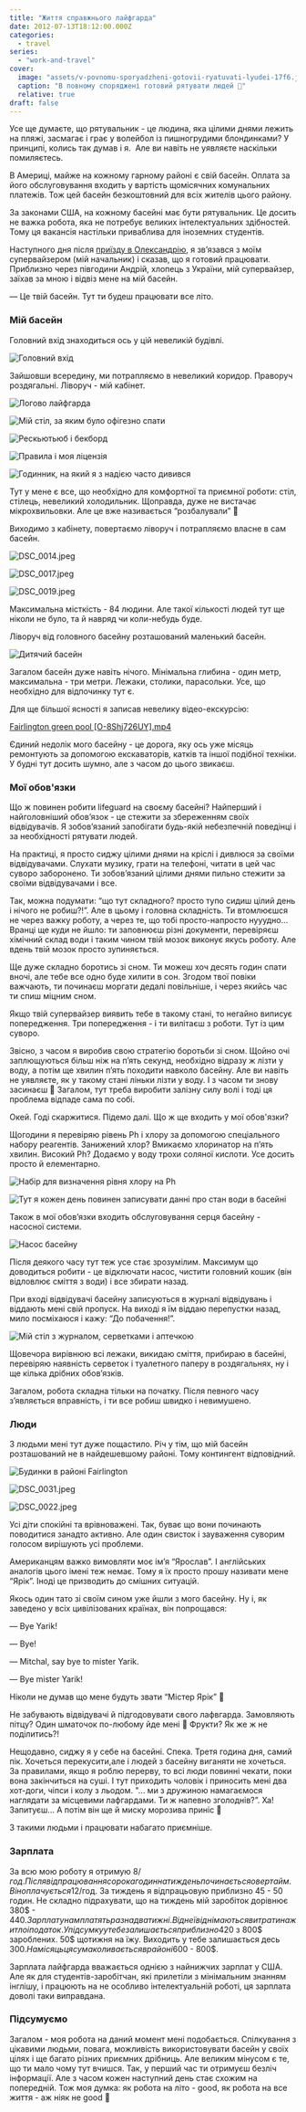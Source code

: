 ```yaml
---
title: "Життя справжнього лайфгарда"
date: 2012-07-13T18:12:00.000Z
categories:
  - travel
series:
  - "work-and-travel"
cover:
  image: "assets/v-povnomu-sporyadzheni-gotovii-ryatuvati-lyudei-17f6.jpg"
  caption: "В повному споряджені готовий рятувати людей 🙂"
  relative: true
draft: false
---
```


Усе ще думаєте, що рятувальник - це людина, яка цілими днями лежить на пляжі, засмагає і грає у волейбол із пишногрудими блондинками? У принципі, колись так думав і я.  Але ви навіть не уявляєте наскільки помиляєтесь.

В Америці, майже на кожному гарному районі є свій басейн. Оплата за його обслуговування входить у вартість щомісячних комунальних платежів. Тож цей басейн безкоштовний для всіх жителів цього району.

За законами США, на кожному басейні має бути рятувальник. Це досить не важка робота, яка не потребує великих інтелектуальних здібностей. Тому ця вакансія настільки приваблива для іноземних студентів.

Наступного дня після [приїзду в Олександрію](/posts/pereizd-do-aleksandrii), я зв’язався з моїм супервайзером (мій начальник) і сказав, що я готовий працювати. Приблизно через півгодини Андрій, хлопець з України, мій супервайзер, заїхав за мною і відвіз мене на мій басейн.

— Це твій басейн. Тут ти будеш працювати все літо.

### Мій басейн

Головний вхід знаходиться ось у цій невеликій будівлі.

![Головний вхід](assets/golovnii-vhid-067f.jpg "Головний вхід")

Зайшовши всередину, ми потрапляємо в невеликий коридор. Праворуч роздягальні. Ліворуч - мій кабінет.

![Логово лайфгарда](assets/logovo-laifgarda-3800.jpg "Логово лайфгарда")

![Мій стіл, за яким було офігезно спати](assets/mii-stil-za-yakim-bulo-ofigezno-spati-554c.jpg "Мій стіл, за яким було офігезно спати")

![Рескьютьюб і бекборд](assets/reskyutyub-i-bekbord-2cb0.jpg "Рескьютьюб і бекборд")

![Правила і моя ліцензія](assets/pravila-i-moya-litsenziya-7336.jpg "Правила і моя ліцензія")

![Годинник, на який я з надією часто дивився](assets/godinnik-na-yakii-ya-z-nadiieyu-chasto-divivsya-b400.jpg "Годинник, на який я з надією часто дивився")

Тут у мене є все, що необхідно для комфортної та приємної роботи: стіл, стілець, невеликий холодильник. Щоправда, дуже не вистачає мікрохвильовки. Але це вже називається “розбалували” 🙂

Виходимо з кабінету, повертаємо ліворуч і потрапляємо власне в сам басейн.

![DSC_0014.jpeg](assets/dsc-0014-81ff.jpg)

![DSC_0017.jpeg](assets/dsc-0017-c167.jpg)

![DSC_0019.jpeg](assets/dsc-0019-ee66.jpg)

Максимальна місткість - 84 людини. Але такої кількості людей тут ще ніколи не було, та й навряд чи коли-небудь буде.

Ліворуч від головного басейну розташований маленький басейн.

![Дитячий басейн](assets/dityachii-basein-67df.jpg "Дитячий басейн")

Загалом басейн дуже навіть нічого. Мінімальна глибина - один метр, максимальна - три метри. Лежаки, столики, парасольки. Усе, що необхідно для відпочинку тут є.

Для ще більшої ясності я записав невелику відео-екскурсію:

[Fairlington green pool [O-8Shj726UY].mp4](https://res.craft.do/user/full/b5a256f3-51ff-c8e5-10fe-9343b6a0451d/doc/C39A756C-BFDC-4DE7-B77D-704E96399FCE/7FA24474-82B2-41C4-AA1B-1792FFFE41A7_2/RhnYWDN7ysuz0R58v3zLkvM5OXQkr6fYhn6VdjmAqQoz/Fairlington%20green%20pool%20O-8Shj726UY.mp4)

Єдиний недолік мого басейну - це дорога, яку ось уже місяць ремонтують за допомогою екскаваторів, катків та іншої подібної техніки. У будні тут досить шумно, але з часом до цього звикаєш.

### Мої обов'язки

Що ж повинен робити lifeguard на своєму басейні? Найперший і найголовніший обов’язок - це стежити за збереженням своїх відвідувачів. Я зобов’язаний запобігати будь-якій небезпечній поведінці і за необхідності рятувати людей.

На практиці, я просто сиджу цілими днями на кріслі і дивлюся за своїми відвідувачами. Слухати музику, грати на телефоні, читати в цей час суворо заборонено. Ти зобов’язаний цілими днями пильно стежити за своїми відвідувачами і все.

Так, можна подумати: “що тут складного? просто тупо сидиш цілий день і нічого не робиш?!”. Але в цьому і головна складність. Ти втомлюєшся не через важку роботу, а через те, що тобі просто-напросто нууудно... Вранці ще куди не йшло: ти заповнюєш різні документи, перевіряєш хімічний склад води і таким чином твій мозок виконує якусь роботу. Але вдень твій мозок просто зупиняється.

Ще дуже складно боротись зі сном. Ти можеш хоч десять годин спати вночі, але тебе все одно буде хилити в сон. Згодом твої повіки важчають, ти починаєш моргати дедалі повільніше, і через якийсь час ти спиш міцним сном.

Якщо твій супервайзер виявить тебе в такому стані, то негайно виписує попередження. Три попередження - і ти вилітаєш з роботи. Тут із цим суворо.

Звісно, з часом я виробив свою стратегію боротьби зі сном. Щойно очі заплющуються більш ніж на п’ять секунд, необхідно відразу ж лізти у воду, а потім ще хвилин п’ять походити навколо басейну. Але ви навіть не уявляєте, як у такому стані ліньки лізти у воду. І з часом ти знову засинаєш 🙂 Загалом, тут треба виробити залізну силу волі і тоді ця проблема відпаде сама по собі.

Окей. Годі скаржитися. Підемо далі. Що ж ще входить у мої обов'язки?

Щогодини я перевіряю рівень Ph і хлору за допомогою спеціального набору реагентів. Занижений хлор? Вмикаємо хлоринатор на п’ять хвилин. Високий Ph? Додаємо у воду трохи соляної кислоти. Усе досить просто й елементарно.

![Набір для визначення рівня хлору на Ph](assets/nabir-dlya-viznachennya-rivnya-hloru-na-ph-d68d.jpg "Набір для визначення рівня хлору на Ph")

![Тут я кожен день повинен записувати данні про стан води в басейні](assets/tut-ya-kozhen-den-povinen-zapisuvati-danni-pro-stan-vodi-v-baseini-2649.jpg "Тут я кожен день повинен записувати данні про стан води в басейні")

Також в мої обов’язки входить обслуговування серця басейну - насосної системи.

![Насос басейну](assets/nasos-baseinu-b65b.jpg "Насос басейну")

Після деякого часу тут теж усе стає зрозумілим. Максимум що доводиться робити - це відключати насос, чистити головний кошик (він відловлює сміття з води) і все збирати назад.

При вході відвідувачі басейну записуються в журналі відвідувань і віддають мені свій пропуск. На виході я їм віддаю перепустки назад, мило посміхаюся і кажу: “До побачення!”.

![Мій стіл з журналом, серветками і аптечкою](assets/mii-stil-z-zhurnalom-servetkami-i-aptechkoyu-19dd.jpg "Мій стіл з журналом, серветками і аптечкою")

Щовечора вирівнюю всі лежаки, викидаю сміття, прибираю в басейні, перевіряю наявність серветок і туалетного паперу в роздягальнях, ну і ще кілька дрібних обов’язків.

Загалом, робота складна тільки на початку. Після певного часу з’являється вправність, і ти все робиш швидко і невимушено.

### Люди

З людьми мені тут дуже пощастило. Річ у тім, що мій басейн розташований не в найдешевшому районі. Тому контингент відповідний.

![Будинки в районі Fairlington](assets/budinki-v-raioni-fairlington-a808.jpg "Будинки в районі Fairlington")

![DSC_0031.jpeg](assets/dsc-0031-4c5a.jpg)

![DSC_0022.jpeg](assets/dsc-0022-610d.jpg)

Усі діти спокійні та врівноважені. Так, буває що вони починають поводитися занадто активно. Але один свисток і зауваження суворим голосом вирішують усі проблеми.

Американцям важко вимовляти моє ім’я “Ярослав”. І англійських аналогів цього імені теж немає. Тому я їх просто прошу називати мене “Ярік”. Іноді це призводить до смішних ситуацій.

Якось один тато зі своїм сином уже йшли з мого басейну. Ну і, як заведено у всіх цивілізованих країнах, він попрощався:

— Bye Yarik!

— Bye!

— Mitchal, say bye to mister Yarik.

— Bye mister Yarik!

Ніколи не думав що мене будуть звати “Містер Ярік” 🙂

Не забувають відвідувачі й підгодовувати свого лафвгарда. Замовляють пітцу? Один шматочок по-любому йде мені 🙂 Фрукти? Як же ж не поділитись?!

Нещодавно, сиджу я у себе на басейні. Спека. Третя година дня, самий пік. Хочеться перекусити,але і людей з басейну виганяти не хочеться. За правилами, якщо я роблю перерву, то всі люди повинні чекати, поки вона закінчиться на суші. І тут приходить чоловік і приносить мені два хот-доги, чіпси і колу з льодом. "... ми з дружиною намагаємося наглядати за місцевими лафгардами. Ти ж напевно зголоднів?”. Ха! Запитуєш... А потім він ще й миску морозива приніс 🙂

З такими людьми і працювати набагато приємніше.

### Зарплата

За всю мою роботу я отримую 8$/год. Після відпрацювання сорока годин на тиждень починається овертайм. Він оплачується 12$/год. За тиждень я відпрацьовую приблизно 45 - 50 годин. Не складно підрахувати, що на тиждень мій заробіток дорівнює 380$ - 440$. Зарплату нам платять раз на два тижні. Від неї віднімаються витрати на житло і податок. У підсумку у тебе залишається приблизно 420$ з 800$ зароблених. 50$ щотижня на їжу. Виходить у тебе залишається десь 300$. На місяць ця сума коливається в районі 600$ - 800$.

Зарплата лайфгарда вважається однією з найнижчих зарплат у США. Але як для студентів-заробітчан, які прилетіли з мінімальним знанням інглішу, і працюють на не особливо інтелектуальній роботі, ця зарплата доволі таки виправдана.

### Підсумуємо

Загалом - моя робота на даний момент мені подобається. Спілкування з цікавими людьми, повага, можливість використовувати басейн у своїх цілях і ще багато різних приємних дрібниць. Але великим мінусом є те, що ти мало чому тут вчишся. Так, у перший час ти отримуєш безліч інформації. Але з часом кожен наступний день стає схожим на попередній. Тож моя думка: як робота на літо - good, як робота на все життя - аж ніяк не good 🙂
